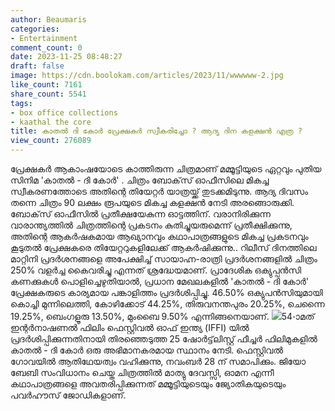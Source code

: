 ```yaml
---
author: Beaumaris
categories:
- Entertainment
comment_count: 0
date: 2023-11-25 08:48:27
draft: false
image: https://cdn.boolokam.com/articles/2023/11/wwwwww-2.jpg
like_count: 7161
share_count: 5541
tags:
- box office collections
- kaathal the core
title: കാതൽ ദി കോർ പ്രേക്ഷകർ സ്വീകരിച്ചോ ? ആദ്യ ദിന കളക്ഷൻ എത്ര ?
view_count: 276089
---
```


പ്രേക്ഷകർ ആകാംഷയോടെ കാത്തിരുന്ന ചിത്രമാണ് മമ്മൂട്ടിയുടെ ഏറ്റവും പുതിയ സിനിമ 'കാതൽ - ദി കോർ' . ചിത്രം ബോക്‌സ് ഓഫീസിലെ മികച്ച സ്വീകരണത്തോടെ അതിന്റെ തിയേറ്റർ യാത്രയ്ക്ക് തുടക്കമിടുന്നു. ആദ്യ ദിവസം തന്നെ ചിത്രം 90 ലക്ഷം രൂപയുടെ മികച്ച കളക്ഷൻ നേടി അരങ്ങൊരുക്കി. ബോക്‌സ് ഓഫീസിൽ പ്രതീക്ഷയേകുന്ന ഓട്ടത്തിന്. വരാനിരിക്കുന്ന വാരാന്ത്യത്തിൽ ചിത്രത്തിന്റെ പ്രകടനം കുതിച്ചുയരുമെന്ന് പ്രതീക്ഷിക്കുന്നു, അതിന്റെ ആകർഷകമായ ആഖ്യാനവും കഥാപാത്രങ്ങളുടെ മികച്ച പ്രകടനവും കൂടുതൽ പ്രേക്ഷകരെ തിയേറ്ററുകളിലേക്ക് ആകർഷിക്കുന്നു.. റിലീസ് ദിനത്തിലെ മാറ്റിനി പ്രദർശനങ്ങളെ അപേക്ഷിച്ച് സായാഹ്ന-രാത്രി പ്രദർശനങ്ങളിൽ ചിത്രം 250% വളർച്ച കൈവരിച്ചു എന്നത് ശ്രദ്ധേയമാണ്. പ്രാദേശിക ഒക്യുപ്പൻസി കണക്കുകൾ പൊളിച്ചെഴുതിയാൽ, പ്രധാന മേഖലകളിൽ 'കാതൽ - ദി കോർ' പ്രേക്ഷകരുടെ കാര്യമായ പങ്കാളിത്തം പ്രദർശിപ്പിച്ചു. 46.50% ഒക്യുപൻസിയുമായി കൊച്ചി മുന്നിലെത്തി, കോഴിക്കോട് 44.25%, തിരുവനന്തപുരം 20.25%, ചെന്നൈ 19.25%, ബെംഗളൂരു 13.50%, മുംബൈ 9.50% എന്നിങ്ങനെയാണ്. ![](https://cdn.boolokam.com/articles/2023/11/wwwwww-2.jpg)54-ാമത് ഇന്റർനാഷണൽ ഫിലിം ഫെസ്റ്റിവൽ ഓഫ് ഇന്ത്യ (IFFI) യിൽ പ്രദർശിപ്പിക്കുന്നതിനായി തിരഞ്ഞെടുത്ത 25 ഷോർട്ട്‌ലിസ്റ്റ് ഫീച്ചർ ഫിലിമുകളിൽ കാതൽ - ദി കോർ ഒരു അഭിമാനകരമായ സ്ഥാനം നേടി. ഫെസ്റ്റിവൽ ഗോവയിൽ ആതിഥേയത്വം വഹിക്കുന്നു, നവംബർ 28 ന് സമാപിക്കും. ജിയോ ബേബി സംവിധാനം ചെയ്ത ചിത്രത്തിൽ മാത്യു ദേവസ്സി, ഓമന എന്നീ കഥാപാത്രങ്ങളെ അവതരിപ്പിക്കുന്നത് മമ്മൂട്ടിയുടെയും ജ്യോതികയുടെയും പവർഹൗസ് ജോഡികളാണ്.